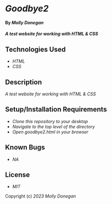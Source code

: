 # _Goodbye2_

#### By _**Molly Donegan**_

#### _A test website for working with HTML & CSS_

## Technologies Used

* _HTML_
* _CSS_

## Description

_A test website for working with HTML & CSS_

## Setup/Installation Requirements

* _Clone this repository to your desktop_
* _Navigate to the top level of the directory_
* _Open goodbye2.html in your browser_

## Known Bugs

* _NA_

## License

* _MIT_

Copyright (c) _2023_ _Molly Donegan_
